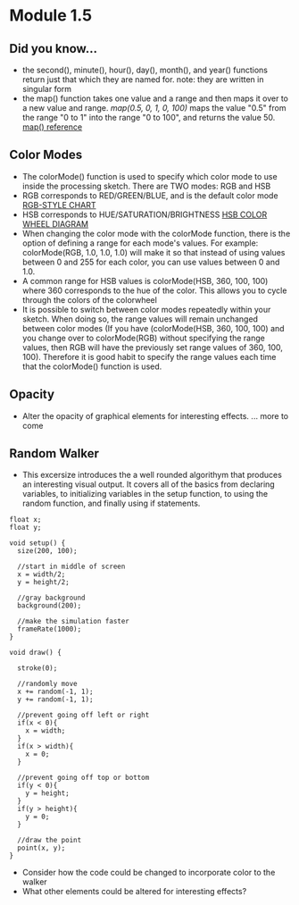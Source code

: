 # Module 1.5

## Did you know...
* the second(), minute(), hour(), day(), month(), and year() functions return just that which they are named for. note: they are written in singular form
* the map() function takes one value and a range and then maps it over to a new value and range. *map(0.5, 0, 1, 0, 100)* maps the value "0.5" from the range "0 to 1" into the range "0 to 100", and returns the value 50. [map() reference](https://processing.org/reference/map_.html) 

## Color Modes
* The colorMode() function is used to specify which color mode to use inside the processing sketch. There are TWO modes: RGB and HSB
* RGB corresponds to RED/GREEN/BLUE, and is the default color mode [RGB-STYLE CHART](https://ps3.perlenspiel.net/images/rgbrect.png)
* HSB corresponds to HUE/SATURATION/BRIGHTNESS [HSB COLOR WHEEL DIAGRAM](https://gblobscdn.gitbook.com/assets%2F-M0-KLgIQowgQ2sRmRGm%2F-M04eXfov2q8lvkrzSfw%2F-M04ebTAIaSz9auBk8R2%2FHSB_Cone.png?alt=media)
* When changing the color mode with the colorMode function, there is the option of defining a range for each mode's values. For example: colorMode(RGB, 1.0, 1.0, 1.0) will make it so that instead of using values between 0 and 255 for each color, you can use values between 0 and 1.0. 
* A common range for HSB values is colorMode(HSB, 360, 100, 100) where 360 corresponds to the hue of the color. This allows you to cycle through the colors of the colorwheel 
* It is possible to switch between color modes repeatedly within your sketch. When doing so, the range values will remain unchanged between color modes (If you have (colorMode(HSB, 360, 100, 100) and you change over to colorMode(RGB) without specifying the range values, then RGB will have the previously set range values of 360, 100, 100). Therefore it is good habit to specify the range values each time that the colorMode() function is used. 


## Opacity
* Alter the opacity of graphical elements for interesting effects. 
... more to come 





## Random Walker
* This excersize introduces the a well rounded algorithym that produces an interesting visual output. It covers all of the basics from declaring variables, to initializing variables in the setup function, to using the random function, and finally using if statements.

```
float x;
float y;

void setup() {
  size(200, 100);
  
  //start in middle of screen
  x = width/2;
  y = height/2;

  //gray background
  background(200);
  
  //make the simulation faster
  frameRate(1000);
}

void draw() {
  
  stroke(0);
  
  //randomly move
  x += random(-1, 1);
  y += random(-1, 1);
  
  //prevent going off left or right
  if(x < 0){
    x = width;
  }
  if(x > width){
    x = 0;
  }

  //prevent going off top or bottom
  if(y < 0){
    y = height;
  }
  if(y > height){
    y = 0;
  }
  
  //draw the point
  point(x, y);
}
```
* Consider how the code could be changed to incorporate color to the walker
* What other elements could be altered for interesting effects?

